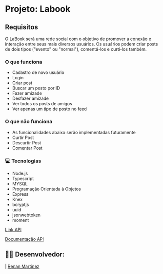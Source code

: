 # Projeto: Labook

## Requisitos

O LaBook será uma rede social com o objetivo de promover a conexão e interação entre seus mais diversos usuários. Os usuários podem criar posts de dois tipos ("evento" ou "normal"), comentá-los e curti-los também.

### O que funciona
- Cadastro de novo usuário
- Login 
- Criar post
- Buscar um posto por ID
- Fazer amizade
- Desfazer amizade
- Ver todos os posts de amigos
- Ver apenas um tipo de posto no feed

### O que não funciona
- As funcionalidades abaixo serão implementadas futuramente
- Curtir Post
- Descurtir Post
- Comentar Post

### :computer: Tecnologias
- Node.js
- Typescript
- MYSQL
- Programação Orientada à Objetos
- Express
- Knex
- bcryptjs
- uuid
- jsonwebtoken
- moment

[Link API](https://labook-renan.herokuapp.com/)

[Documentação API](https://documenter.getpostman.com/view/20354712/UzQoTo8T)

## 👨‍💻 Desenvolvedor:

| [Renan Martinez](https://github.com/Renan-Ma)

